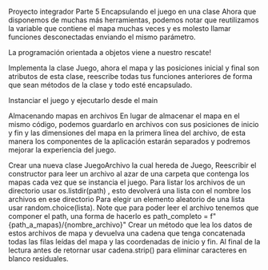 Proyecto integrador Parte 5
Encapsulando el juego en una clase
Ahora que disponemos de muchas más herramientas, podemos notar que reutilizamos la variable que contiene el mapa muchas veces y es molesto llamar funciones desconectadas enviando el mismo parámetro.

La programación orientada a objetos viene a nuestro rescate!

Implementa la clase Juego, ahora el mapa y las posiciones inicial y final son atributos de esta clase, reescribe todas tus funciones anteriores de forma que sean métodos de la clase y todo esté encapsulado.

Instanciar el juego y ejecutarlo desde el main

Almacenando mapas en archivos
En lugar de almacenar el mapa en el mismo código, podemos guardarlo en archivos con sus posiciones de inicio y fin y las dimensiones del mapa en la primera línea del archivo, de esta manera los componentes de la aplicación estarán separados y podremos mejorar la experiencia del juego.

Crear una nueva clase JuegoArchivo la cual hereda de Juego,
Reescribir el constructor para leer un archivo al azar de una carpeta que contenga los mapas cada vez que se instancia el juego.
Para listar los archivos de un directorio usar os.listdir(path) , esto devolverá una lista con el nombre los archivos en ese directorio
Para elegir un elemento aleatorio de una lista usar random.choice(lista).
Note que para poder leer el archivo tenemos que componer el path, una forma de hacerlo es path_completo = f"{path_a_mapas}/{nombre_archivo}"
Crear un método que lea los datos de estos archivos de mapa y devuelva una cadena que tenga concatenada todas las filas leídas del mapa y las coordenadas de inicio y fin. Al final de la lectura antes de retornar usar cadena.strip() para eliminar caracteres en blanco residuales.

